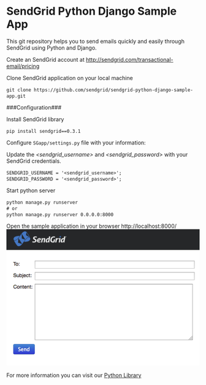 SendGrid Python Django Sample App
=================================

This git repository helps you to send emails quickly and easily through SendGrid using Python and Django.

Create an SendGrid account at http://sendgrid.com/transactional-email/pricing

Clone SendGrid application on your local machine

    git clone https://github.com/sendgrid/sendgrid-python-django-sample-app.git


###Configuration###

Install SendGrid library

    pip install sendgrid==0.3.1

Configure `SGapp/settings.py` file with your information:

Update the *&lt;sendgrid_username&gt;* and *&lt;sendgrid_password&gt;* with your SendGrid credentials.

    SENDGRID_USERNAME = '<sendgrid_username>';
    SENDGRID_PASSWORD = '<sendgrid_password>';

Start python server

    python manage.py runserver
    # or
    python manage.py runserver 0.0.0.0:8000
    
Open the sample application in your browser http://localhost:8000/
![Screenshot](SGapp/static/screenshot.png)


For more information you can visit our [Python Library](https://github.com/sendgrid/sendgrid-python)